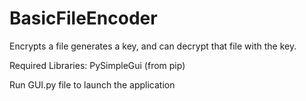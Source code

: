 # BasicFileEncoder
Encrypts a file generates a key, and can decrypt that file with the key.

Required Libraries:
    PySimpleGui (from pip)


Run GUI.py file to launch the application
